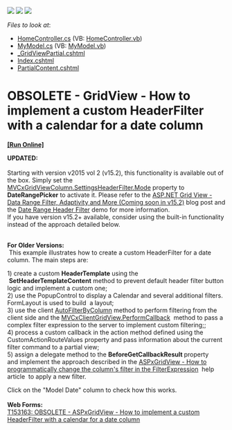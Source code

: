 <!-- default badges list -->
![](https://img.shields.io/endpoint?url=https://codecentral.devexpress.com/api/v1/VersionRange/134060099/14.1.6%2B)
[![](https://img.shields.io/badge/Open_in_DevExpress_Support_Center-FF7200?style=flat-square&logo=DevExpress&logoColor=white)](https://supportcenter.devexpress.com/ticket/details/T152511)
[![](https://img.shields.io/badge/📖_How_to_use_DevExpress_Examples-e9f6fc?style=flat-square)](https://docs.devexpress.com/GeneralInformation/403183)
<!-- default badges end -->
<!-- default file list -->
*Files to look at*:

* [HomeController.cs](./CS/T146465/Controllers/HomeController.cs) (VB: [HomeController.vb](./VB/T146465/Controllers/HomeController.vb))
* [MyModel.cs](./CS/T146465/Models/MyModel.cs) (VB: [MyModel.vb](./VB/T146465/Models/MyModel.vb))
* [_GridViewPartial.cshtml](./CS/T146465/Views/Home/_GridViewPartial.cshtml)
* [Index.cshtml](./CS/T146465/Views/Home/Index.cshtml)
* [PartialContent.cshtml](./CS/T146465/Views/Home/PartialContent.cshtml)
<!-- default file list end -->
# OBSOLETE - GridView - How to implement a custom HeaderFilter with a calendar for a date column
<!-- run online -->
**[[Run Online]](https://codecentral.devexpress.com/t152511)**
<!-- run online end -->


<p><strong>UPDATED:</strong><br><br>Starting with version v2015 vol 2 (v15.2), this functionality is available out of the box. Simply set the <a href="https://documentation.devexpress.com/#AspNet/DevExpressWebGridViewDataColumnHeaderFilterSettings_Modetopic">MVCxGridViewColumn.SettingsHeaderFilter.Mode</a> property to <strong>DateRangePicker</strong> to activate it. Please refer to the <a href="https://community.devexpress.com/blogs/aspnet/archive/2015/11/10/asp-net-grid-view-data-range-filter-adaptivity-and-more-coming-soon-in-v15-2.aspx">ASP.NET Grid View - Data Range Filter, Adaptivity and More (Coming soon in v15.2)</a> blog post and the <a href="http://demos.devexpress.com/MVCxGridViewDemos/Filtering/DateRangeHeaderFilter">Date Range Header Filter</a> demo for more information.<br>If you have version v15.2+ available, consider using the built-in functionality instead of the approach detailed below.</p>
<p><br><strong>For Older Versions: </strong><br> This example illustrates how to create a custom HeaderFilter for a date column. The main steps are: </p>
<p>1) create a custom <strong>HeaderTemplate</strong> using the  <strong>SetHeaderTemplateContent</strong> method to prevent default header filter button logic and implement a custom one;<br>2) use the PopupControl to display a Calendar and several additional filters. FormLayout is used to build  a layout;<br>3) use the client <a href="https://documentation.devexpress.com/AspNet/DevExpressWebASPxGridViewScriptsASPxClientGridView_AutoFilterByColumntopic.aspx">AutoFilterByColumn</a> method to perform filtering from the client side and the <a href="https://documentation.devexpress.com/#AspNet/DevExpressWebMVCScriptsMVCxClientGridView_PerformCallbacktopic3863">MVCxClientGridView.PerformCallback</a>  method to pass a complex filter expression to the server to implement custom filtering;;<br>4) process a custom callback in the action method defined using the CustomActionRouteValues property and pass information about the current filter command to a partial view;<br>5) assign a delegate method to the <strong>BeforeGetCallbackResult </strong>property and implement the approach described in the <a href="http://www.devexpress.com/Support/Center/Question/Details/KA18784">ASPxGridView - How to programmatically change the column's filter in the FilterExpression</a>  help article  to apply a new filter.</p>
<p>Click on the "Model Date" column to check how this works.<br><br><strong>Web Forms:<br></strong><a href="https://www.devexpress.com/Support/Center/p/T153163">T153163: OBSOLETE - ASPxGridView - How to implement a custom HeaderFilter with a calendar for a date column </a></p>

<br/>


